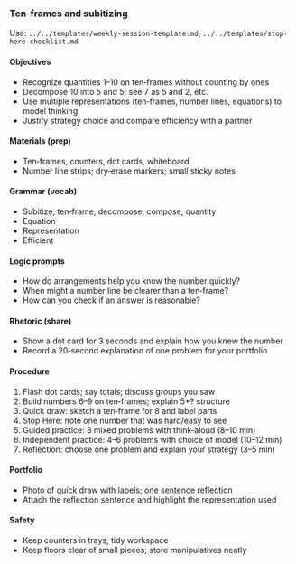 ### Ten‑frames and subitizing

Use: `../../templates/weekly-session-template.md`, `../../templates/stop-here-checklist.md`

#### Objectives
- Recognize quantities 1–10 on ten‑frames without counting by ones
- Decompose 10 into 5 and 5; see 7 as 5 and 2, etc.
- Use multiple representations (ten‑frames, number lines, equations) to model thinking
- Justify strategy choice and compare efficiency with a partner

#### Materials (prep)
- Ten‑frames, counters, dot cards, whiteboard
- Number line strips; dry‑erase markers; small sticky notes

#### Grammar (vocab)
- Subitize, ten‑frame, decompose, compose, quantity
- Equation
- Representation
- Efficient

#### Logic prompts
- How do arrangements help you know the number quickly?
- When might a number line be clearer than a ten‑frame?
- How can you check if an answer is reasonable?

#### Rhetoric (share)
- Show a dot card for 3 seconds and explain how you knew the number
- Record a 20‑second explanation of one problem for your portfolio

#### Procedure
1) Flash dot cards; say totals; discuss groups you saw
2) Build numbers 6–9 on ten‑frames; explain 5+? structure
3) Quick draw: sketch a ten‑frame for 8 and label parts
4) Stop Here: note one number that was hard/easy to see
5) Guided practice: 3 mixed problems with think‑aloud (8–10 min)
6) Independent practice: 4–6 problems with choice of model (10–12 min)
7) Reflection: choose one problem and explain your strategy (3–5 min)

#### Portfolio
- Photo of quick draw with labels; one sentence reflection
- Attach the reflection sentence and highlight the representation used

#### Safety
- Keep counters in trays; tidy workspace
- Keep floors clear of small pieces; store manipulatives neatly

<!-- enriched: v1 -->
